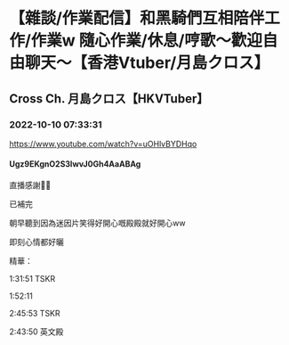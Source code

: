 # 【雜談/作業配信】和黑騎們互相陪伴工作/作業w 隨心作業/休息/哼歌～歡迎自由聊天～【香港Vtuber/月島クロス】

## Cross Ch. 月島クロス【HKVTuber】

### 2022-10-10 07:33:31

https://www.youtube.com/watch?v=uOHlvBYDHqo

#### Ugz9EKgnO2S3lwvJ0Gh4AaABAg

直播感謝💛💜

已補完

朝早聽到因為迷因片笑得好開心嘅殿殿就好開心ww

即刻心情都好曬

精華：

1:31:51 TSKR

1:52:11

2:45:53 TSKR

2:43:50 英文殿

